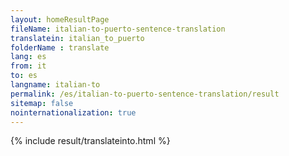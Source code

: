 ```yaml
---
layout: homeResultPage
fileName: italian-to-puerto-sentence-translation
translatein: italian_to_puerto
folderName : translate
lang: es
from: it
to: es
langname: italian-to
permalink: /es/italian-to-puerto-sentence-translation/result
sitemap: false
nointernationalization: true
---
```

{% include result/translateinto.html %}

<script src="/js/result/translation.js" data-foldername="{{page.folderName}}" data-lang="{{page.lang}}"></script>

